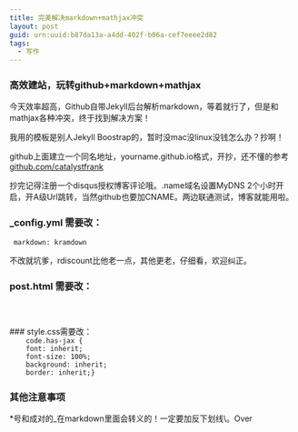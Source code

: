 ```yaml
---
title: 完美解决markdown+mathjax冲突
layout: post
guid: urn:uuid:b87da13a-a4dd-402f-b06a-cef7eeee2d82
tags:
  - 写作
---
```



### 高效建站，玩转github+markdown+mathjax

今天效率超高，Github自带Jekyll后台解析markdown，等着就行了，但是和mathjax各种冲突，终于找到解决方案！

我用的模板是别人Jekyll Boostrap的，暂时没mac没linux没钱怎么办？抄啊！

github上面建立一个同名地址，yourname.github.io格式，开抄，还不懂的参考[github.com/catalystfrank](http://github.com/catalystfrank)

抄完记得注册一个disqus授权博客评论哦。.name域名设置MyDNS 2个小时开启，开A级Url跳转，当然github也要加CNAME。两边联通测试，博客就能用啦。

### \_config.yml 需要改：

<code> markdown: kramdown </code>

不改就坑爹，rdiscount比他老一点，其他更老，仔细看，欢迎纠正。

### post.html 需要改：

<code>
<script type="text/x-mathjax-config">
	MathJax.Hub.Config({
	tex2jax: {
  inlineMath: [['$','$'], ['\\(','\\)']],
  processEscapes: true,
  skipTags: ['script', 'noscript', 'style', 'textarea', 'pre']
  },
	TeX: {
            equationNumbers: {
                autoNumber: ["AMS"],
                useLabelIds: true
            }
        },
        "HTML-CSS": {
            linebreaks: {
                automatic: true
            },
            scale: 85
        },
        SVG: {
            linebreaks: {
                automatic: true
            }
        }
	});
	MathJax.Hub.Queue(function() {
    var all = MathJax.Hub.getAllJax(), i;
    for(i = 0; i < all.length; i += 1) {
        all[i].SourceElement().parentNode.className += ' has-jax';
    }
	});
</script>
<script type="text/javascript" src="http://cdn.mathjax.org/mathjax/latest/MathJax.js?config=TeX-AMS-MML_HTMLorMML"></script>
</code>
### style.css需要改：

<code>
	code.has-jax {
	font: inherit; 
	font-size: 100%; 
	background: inherit; 
	border: inherit;}
</code>

### 其他注意事项

\*号和成对的\_在markdown里面会转义的！一定要加反下划线\\。Over